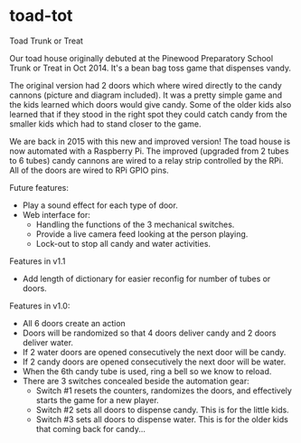 # toad-tot

Toad Trunk or Treat

Our toad house originally debuted at the Pinewood Preparatory School Trunk or Treat
in Oct 2014.  It's a bean bag toss game that dispenses vandy.

The original version had 2 doors which where wired directly to the candy cannons
(picture and diagram included).  It was a pretty simple game and the kids learned which
doors would give candy.  Some of the older kids also learned that if they stood in the
right spot they could catch candy from the smaller kids which had to stand closer to
the game.

We are back in 2015 with this new and improved version!  The toad house is now automated
with a Raspberry Pi.  The improved (upgraded from 2 tubes to 6 tubes) candy cannons are
wired to a relay strip controlled by the RPi.  All of the doors are wired to RPi GPIO
pins.


Future features:
  - Play a sound effect for each type of door.
  - Web interface for:
    + Handling the functions of the 3 mechanical switches.
    + Provide a live camera feed looking at the person playing.
    + Lock-out to stop all candy and water activities.


Features in v1.1
  - Add length of dictionary for easier reconfig for number of tubes or doors.


Features in v1.0:

  - All 6 doors create an action
  - Doors will be randomized so that 4 doors deliver candy and 2 doors deliver water.
  - If 2 water doors are opened consecutively the next door will be candy.
  - If 2 candy doors are opened consecutively the next door will be water.
  - When the 6th candy tube is used, ring a bell so we know to reload.
  - There are 3 switches concealed beside the automation gear:
    + Switch #1 resets the counters, randomizes the doors, and effectively starts the
      game for a new player.
    + Switch #2 sets all doors to dispense candy.  This is for the little kids.
    + Switch #3 sets all doors to dispense water.  This is for the older kids that
      coming back for candy...
 

